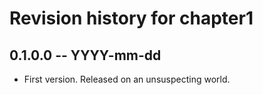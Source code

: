 # Revision history for chapter1

## 0.1.0.0 -- YYYY-mm-dd

* First version. Released on an unsuspecting world.

